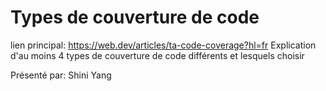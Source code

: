# Types de couverture de code

lien principal: https://web.dev/articles/ta-code-coverage?hl=fr
Explication d'au moins 4 types de couverture de code différents et lesquels choisir

Présenté par: Shini Yang